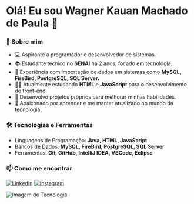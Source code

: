 # Olá! Eu sou **Wagner Kauan Machado de Paula** 👋

### **🚀 Sobre mim**

- 💻 Aspirante a programador e desenvolvedor de sistemas.
- 📚 Estudante técnico no **SENAI** há 2 anos, focado em tecnologia.
- 💼 Experiência com importação de dados em sistemas como **MySQL, FireBird, PostgreSQL, SQL Server.** 
- 🧑‍💻 Atualmente estudando **HTML** e **JavaScript** para o desenvolvimento de front-end.
- 🔨 Desenvolvo projetos próprios para melhorar minhas habilidades.
- 🎯 Apaixonado por aprender e me manter atualizado no mundo da tecnologia. 

### **🛠️ Tecnologias e Ferramentas**
- Linguagens de Programação: **Java, HTML, JavaScript**
- Bancos de Dados: **MySQL, FireBird, PostgreSQL, SQL Server**
- Ferramentas: **Git, GitHub, IntelliJ IDEA, VSCode, Eclipse**

### **📫 Como me encontrar**

[![LinkedIn](https://img.shields.io/badge/-LinkedIn-0077B5?logo=LinkedIn&logoColor=white&style=for-the-badge)](https://www.linkedin.com/in/wagner-kauan) 
[![Instagram](https://img.shields.io/badge/-Instagram-E4405F?logo=Instagram&logoColor=white&style=for-the-badge)](https://www.instagram.com/_wagnerkauan/)

![Imagem de Tecnologia](https://github.com/W4gnerKauan/foto/raw/main/img%20computer.jpg)
